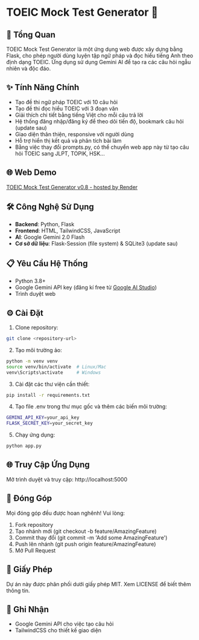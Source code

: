 # TOEIC Mock Test Generator 📝

## 📌 Tổng Quan
TOEIC Mock Test Generator là một ứng dụng web được xây dựng bằng Flask, cho phép người dùng luyện tập ngữ pháp và đọc hiểu tiếng Anh theo định dạng TOEIC. Ứng dụng sử dụng Gemini AI để tạo ra các câu hỏi ngẫu nhiên và độc đáo.

## ✨ Tính Năng Chính
- Tạo đề thi ngữ pháp TOEIC với 10 câu hỏi
- Tạo đề thi đọc hiểu TOEIC với 3 đoạn văn
- Giải thích chi tiết bằng tiếng Việt cho mỗi câu trả lời
- Hệ thống đăng nhập/đăng ký để theo dõi tiến độ, bookmark câu hỏi (update sau)
- Giao diện thân thiện, responsive với người dùng
- Hỗ trợ hiển thị kết quả và phân tích bài làm
- Bằng việc thay đổi prompts.py, có thể chuyển web app này từ tạo câu hỏi TOEIC sang JLPT, TOPIK, HSK...

## 🌐 Web Demo
[TOEIC Mock Test Generator v0.8 - hosted by Render](https://toeic-test-generator.onrender.com/)

## 🛠 Công Nghệ Sử Dụng
- **Backend**: Python, Flask
- **Frontend**: HTML, TailwindCSS, JavaScript
- **AI**: Google Gemini 2.0 Flash
- **Cơ sở dữ liệu**: Flask-Session (file system) & SQLite3 (update sau)

## 📋 Yêu Cầu Hệ Thống
- Python 3.8+
- Google Gemini API key (đăng kí free từ [Google AI Studio](https://aistudio.google.com/apikey))
- Trình duyệt web

## ⚙️ Cài Đặt
1. Clone repository:
```bash
git clone <repository-url>
```

2. Tạo môi trường ảo:
```bash
python -m venv venv
source venv/bin/activate  # Linux/Mac
venv\Scripts\activate     # Windows
```

3. Cài đặt các thư viện cần thiết:
```bash
pip install -r requirements.txt
```

4. Tạo file .env trong thư mục gốc và thêm các biến môi trường:
```bash
GEMINI_API_KEY=your_api_key
FLASK_SECRET_KEY=your_secret_key
```

5. Chạy ứng dụng:
```bash
python app.py
```

## 🌐 Truy Cập Ứng Dụng
Mở trình duyệt và truy cập: http://localhost:5000

## 👥 Đóng Góp
Mọi đóng góp đều được hoan nghênh! Vui lòng:

1. Fork repository
2. Tạo nhánh mới (git checkout -b feature/AmazingFeature)
3. Commit thay đổi (git commit -m 'Add some AmazingFeature')
4. Push lên nhánh (git push origin feature/AmazingFeature)
5. Mở Pull Request

## 📄 Giấy Phép
Dự án này được phân phối dưới giấy phép MIT. Xem LICENSE để biết thêm thông tin.

## 🙏 Ghi Nhận
- Google Gemini API cho việc tạo câu hỏi
- TailwindCSS cho thiết kế giao diện

